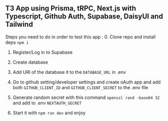 ## T3 App using Prisma, tRPC, Next.js with Typescript, Github Auth, Supabase, DaisyUI and Tailwind

Steps you need to do in order to test this app : 
0. Clone repo and install deps ```npm i```

1. Register/Log in to Supabase
2. Create database
3. Add URI of the database it to the ```DATABASE_URL``` in .env
4. Go to github setting/developer settings and create oAuth app and add both ```GITHUB_CLIENT_ID``` and ```GITHUB_CLIENT_SECRET``` to the .env file
5. Generate random secret with this command ```openssl rand -base64 32``` and add to .env ```NEXTAUTH_SECRET```

6. Start it with ```npm run dev``` and enjoy
